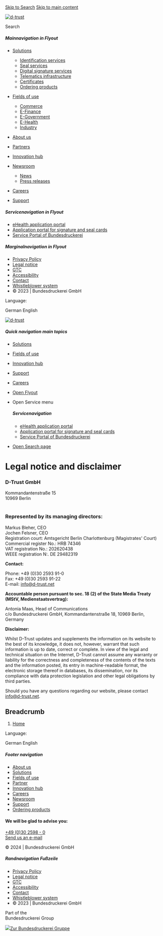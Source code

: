 [Skip to Search](#search) [Skip to main content](#content)

[![d-trust](/themes/custom/bdr_bootstrap5_dtrust/assets/img/dtrust-color.svg)](https://www.d-trust.net/en)

 Search

##### Mainnavigation in Flyout

* [Solutions](#bdr-menu-item-1)
    
    * [Identification services](https://www.d-trust.net/en/solutions/identification-services "Identification services")
    * [Seal services](https://www.d-trust.net/en/solutions/seal-services)
    * [Digital signature services](https://www.d-trust.net/en/solutions/digital-signature-services "Digital signature services")
    * [Telematics infrastructure](https://www.d-trust.net/en/solutions/telematics-infrastructure "Telematics infrastructure")
    * [Certificates](https://www.d-trust.net/en/solutions/certificates)
    * [Ordering products](https://www.d-trust.net/en/ordering "Ordering products")
    
* [Fields of use](#bdr-menu-item-2)
    
    * [Commerce](https://www.d-trust.net/en/fields-use/commerce)
    * [E-Finance](https://www.d-trust.net/en/fields-use/e-finance)
    * [E-Government](https://www.d-trust.net/en/fields-use/e-government)
    * [E-Health](https://www.d-trust.net/en/fields-use/e-health)
    * [Industry](https://www.d-trust.net/en/fields-use/industry)
    
* [About us](https://www.d-trust.net/en/about-us "About us")
* [Partners](https://www.d-trust.net/en/partners "Partner")
* [Innovation hub](https://www.d-trust.net/en/innovation-hub "Innovation hub")
* [Newsroom](#bdr-menu-item-6)
    
    * [News](https://www.d-trust.net/en/newsroom/news "News")
    * [Press releases](https://www.d-trust.net/en/newsroom/press-releases "Press releases")
    
* [Careers](https://www.d-trust.net/en/careers "Careers")
* [Support](https://www.d-trust.net/en/support)

##### Servicenavigation in Flyout

* [eHealth application portal](https://ehealth.d-trust.net/antragsportal/ "eHealth application portal")
* [Application portal for signature and seal cards](https://portal.d-trust.net/ "Application portal for signature and seal cards")
* [Service Portal of Bundesdruckerei](https://support.bundesdruckerei.de/support/ "Service Portal of Bundesdruckerei")

##### Marginalnavigation in Flyout

* [Privacy Policy](https://www.d-trust.net/en/privacy-statement)
* [Legal notice](https://www.d-trust.net/en/legal-notice "Legal notice")
* [GTC](https://www.d-trust.net/en/gtc "General Terms and Conditions")
* [Accessibility](https://www.d-trust.net/en/accessibility "Information on barrier-free access")
* [Contact](https://www.d-trust.net/en/contact "Contact")
* [Whistleblower system](https://report.whistleb.com/en/bundesdruckerei "Whistleblower system")
* © 2023 | Bundesdruckerei GmbH

Language:

German English

[![d-trust](/themes/custom/bdr_bootstrap5_dtrust/assets/img/dtrust-color.svg)](https://www.d-trust.net/en)

##### Quick navigation main topics

* [Solutions](https://www.d-trust.net/en/solutions)
* [Fields of use](https://www.d-trust.net/en/fields-of-use "Fields of use")
* [Innovation hub](https://www.d-trust.net/en/innovation-hub "Innovation hub")
* [Support](https://www.d-trust.net/en/support)
* [Careers](https://www.d-trust.net/en/careers "Careers")

* [Open Flyout](#flyout)
* Open Service menu
    
    ##### Servicenavigation
    
    * [eHealth application portal](https://ehealth.d-trust.net/antragsportal/ "eHealth application portal")
    * [Application portal for signature and seal cards](https://portal.d-trust.net/ "Application portal for signature and seal cards")
    * [Service Portal of Bundesdruckerei](https://support.bundesdruckerei.de/support/ "Service Portal of Bundesdruckerei")
    
* [Open Search page](https://www.d-trust.net/en/search)

Legal notice and disclaimer
===========================

### D-Trust GmbH

Kommandantenstraße 15  
10969 Berlin  
 

### Represented by its managing directors:

Markus Bleher, CEO  
Jochen Felsner, CEO  
Registration court: Amtsgericht Berlin Charlottenburg (Magistrates' Court)  
Commercial register No.: HRB 74346  
VAT registration No.: 202620438  
WEEE registration N:. DE 29482319

**Contact:**

Phone: +49 (0)30 2593 91-0  
Fax: +49 (0)30 2593 91-22  
E-mail: info@d-trust.net

**Accountable person pursuant to sec. 18 (2) of the State Media Treaty (MStV, Medienstaatsvertrag):**

Antonia Maas, Head of Communications  
c/o Bundesdruckerei GmbH, Kommandantenstraße 18, 10969 Berlin, Germany

**Disclaimer:**

Whilst D-Trust updates and supplements the information on its website to the best of its knowledge, it does not, however, warrant that such information is up to date, correct or complete. In view of the legal and technical situation on the Internet, D-Trust cannot assume any warranty or liability for the correctness and completeness of the contents of the texts and the information posted, its entry in machine-readable format, the electronic storage thereof in databases, its dissemination, nor its compliance with data protection legislation and other legal obligations by third parties.

Should you have any questions regarding our website, please contact info@d-trust.net.

Breadcrumb
----------

1. [Home](https://www.d-trust.net/en)

Language:

German English

##### Footer navigation

* [About us](https://www.d-trust.net/en/about-us "About us")
* [Solutions](https://www.d-trust.net/en/solutions "Solutions")
* [Fields of use](https://www.d-trust.net/en/fields-of-use "Fields of use")
* [Partner](https://www.d-trust.net/en/partners "Partner")
* [Innovation hub](https://www.d-trust.net/en/innovation-hub "Innovation hub")
* [Careers](https://www.d-trust.net/en/careers "Careers")
* [Newsroom](https://www.d-trust.net/en/newsroom "Newsroom")
* [Support](https://www.d-trust.net/en/support)
* [Ordering products](https://www.d-trust.net/en/ordering "Ordering products")

#### We will be glad to advise you:

[+49 (0)30 2598 - 0](tel:+493025980)  
[Send us an e-mail](mailto:vertrieb@d-trust.net)

© 2024 | Bundesdruckerei GmbH

##### Randnavigation Fußzeile

* [Privacy Policy](https://www.d-trust.net/en/privacy-statement)
* [Legal notice](https://www.d-trust.net/en/legal-notice "Legal notice")
* [GTC](https://www.d-trust.net/en/gtc "General Terms and Conditions")
* [Accessibility](https://www.d-trust.net/en/accessibility "Information on barrier-free access")
* [Contact](https://www.d-trust.net/en/contact "Contact")
* [Whistleblower system](https://report.whistleb.com/en/bundesdruckerei "Whistleblower system")
* © 2023 | Bundesdruckerei GmbH

Part of the  
Bundesdruckerei Group

[![](/themes/custom/bdr_bootstrap5_dtrust/assets/img/bdrgruppe-color.svg)Zur Bundesdruckerei Gruppe](https://www.bundesdruckerei.de/de)
